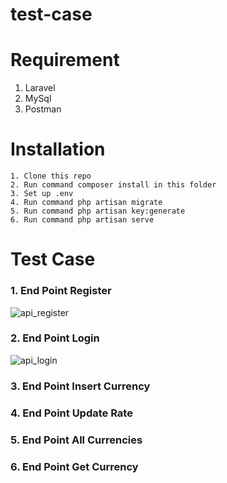 # test-case

# Requirement
1. Laravel
2. MySql
3. Postman

# Installation
```
1. Clone this repo
2. Run command composer install in this folder
3. Set up .env
4. Run command php artisan migrate
5. Run command php artisan key:generate
6. Run command php artisan serve
```

# Test Case

### 1. End Point Register
![api_register](https://i.ibb.co/WcDPX89/api-register.png)
### 2. End Point Login
![api_login](https://i.ibb.co/BCVWDxb/api-login.png)
### 3. End Point Insert Currency
### 4. End Point Update Rate
### 5. End Point All Currencies
### 6. End Point Get Currency
